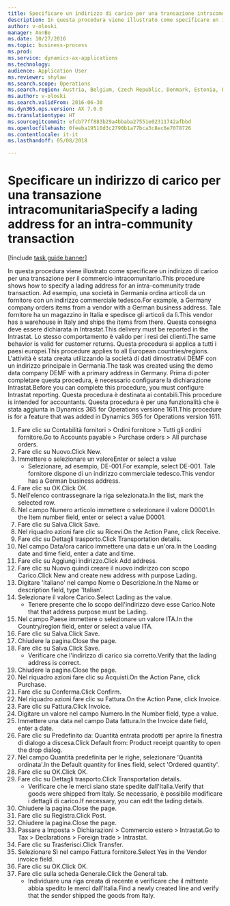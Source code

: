 ```yaml
--- 
title: Specificare un indirizzo di carico per una transazione intracomunitaria
description: In questa procedura viene illustrato come specificare un indirizzo di carico per una transazione per il commercio intracomunitario.
author: v-oloski
manager: AnnBe
ms.date: 10/27/2016
ms.topic: business-process
ms.prod: 
ms.service: dynamics-ax-applications
ms.technology: 
audience: Application User
ms.reviewer: shylaw
ms.search.scope: Operations
ms.search.region: Austria, Belgium, Czech Republic, Denmark, Estonia, Finland, France, Germany, Hungary, Ireland, Italy, Latvia, Lithuania, Netherlands, Poland, Spain, Sweden, United Kingdom
ms.author: v-oloski
ms.search.validFrom: 2016-06-30
ms.dyn365.ops.version: AX 7.0.0
ms.translationtype: HT
ms.sourcegitcommit: efcb77ff883b29a4bbaba27551e02311742afbbd
ms.openlocfilehash: 0feeba19510d3c2790b1a77bca3c8ec6e7078726
ms.contentlocale: it-it
ms.lasthandoff: 05/08/2018

---
```

# <a name="specify-a-lading-address-for-an-intra-community-transaction"></a><span data-ttu-id="15d34-103">Specificare un indirizzo di carico per una transazione intracomunitaria</span><span class="sxs-lookup"><span data-stu-id="15d34-103">Specify a lading address for an intra-community transaction</span></span>

[!include [task guide banner](../../includes/task-guide-banner.md)]

<span data-ttu-id="15d34-104">In questa procedura viene illustrato come specificare un indirizzo di carico per una transazione per il commercio intracomunitario.</span><span class="sxs-lookup"><span data-stu-id="15d34-104">This procedure shows how to specify a lading address for an intra-community trade transaction.</span></span> <span data-ttu-id="15d34-105">Ad esempio, una società in Germania ordina articoli da un fornitore con un indirizzo commerciale tedesco.</span><span class="sxs-lookup"><span data-stu-id="15d34-105">For example, a Germany company orders items from a vendor with a German business address.</span></span> <span data-ttu-id="15d34-106">Tale fornitore ha un magazzino in Italia e spedisce gli articoli da lì.</span><span class="sxs-lookup"><span data-stu-id="15d34-106">This vendor has a warehouse in Italy and ships the items from there.</span></span> <span data-ttu-id="15d34-107">Questa consegna deve essere dichiarata in Intrastat.</span><span class="sxs-lookup"><span data-stu-id="15d34-107">This delivery must be reported in the Intrastat.</span></span> <span data-ttu-id="15d34-108">Lo stesso comportamento è valido per i resi dei clienti.</span><span class="sxs-lookup"><span data-stu-id="15d34-108">The same behavior is valid for customer returns.</span></span>
<span data-ttu-id="15d34-109">Questa procedura si applica a tutti i paesi europei.</span><span class="sxs-lookup"><span data-stu-id="15d34-109">This procedure applies to all European countries/regions.</span></span> <span data-ttu-id="15d34-110">L'attività è stata creata utilizzando la società di dati dimostrativi DEMF con un indirizzo principale in Germania.</span><span class="sxs-lookup"><span data-stu-id="15d34-110">The task was created using the demo data company DEMF with a primary address in Germany.</span></span> <span data-ttu-id="15d34-111">Prima di poter completare questa procedura, è necessario configurare la dichiarazione Intrastat.</span><span class="sxs-lookup"><span data-stu-id="15d34-111">Before you can complete this procedure, you must configure Intrastat reporting.</span></span> <span data-ttu-id="15d34-112">Questa procedura è destinata ai contabili.</span><span class="sxs-lookup"><span data-stu-id="15d34-112">This procedure is intended for accountants.</span></span> <span data-ttu-id="15d34-113">Questa procedura è per una funzionalità che è stata aggiunta in Dynamics 365 for Operations versione 1611.</span><span class="sxs-lookup"><span data-stu-id="15d34-113">This procedure is for a feature that was added in Dynamics 365 for Operations version 1611.</span></span>

1. <span data-ttu-id="15d34-114">Fare clic su Contabilità fornitori > Ordini fornitore > Tutti gli ordini fornitore.</span><span class="sxs-lookup"><span data-stu-id="15d34-114">Go to Accounts payable > Purchase orders > All purchase orders.</span></span>
2. <span data-ttu-id="15d34-115">Fare clic su Nuovo.</span><span class="sxs-lookup"><span data-stu-id="15d34-115">Click New.</span></span>
3. <span data-ttu-id="15d34-116">Immettere o selezionare un valore</span><span class="sxs-lookup"><span data-stu-id="15d34-116">Enter or select a value</span></span>
    * <span data-ttu-id="15d34-117">Selezionare, ad esempio, DE-001.</span><span class="sxs-lookup"><span data-stu-id="15d34-117">For example, select DE-001.</span></span> <span data-ttu-id="15d34-118">Tale fornitore dispone di un indirizzo commerciale tedesco.</span><span class="sxs-lookup"><span data-stu-id="15d34-118">This vendor has a German business address.</span></span>  
4. <span data-ttu-id="15d34-119">Fare clic su OK.</span><span class="sxs-lookup"><span data-stu-id="15d34-119">Click OK.</span></span>
5. <span data-ttu-id="15d34-120">Nell'elenco contrassegnare la riga selezionata.</span><span class="sxs-lookup"><span data-stu-id="15d34-120">In the list, mark the selected row.</span></span>
6. <span data-ttu-id="15d34-121">Nel campo Numero articolo immettere o selezionare il valore D0001.</span><span class="sxs-lookup"><span data-stu-id="15d34-121">In the Item number field, enter or select a value D0001.</span></span>
7. <span data-ttu-id="15d34-122">Fare clic su Salva.</span><span class="sxs-lookup"><span data-stu-id="15d34-122">Click Save.</span></span>
8. <span data-ttu-id="15d34-123">Nel riquadro azioni fare clic su Ricevi.</span><span class="sxs-lookup"><span data-stu-id="15d34-123">On the Action Pane, click Receive.</span></span>
9. <span data-ttu-id="15d34-124">Fare clic su Dettagli trasporto.</span><span class="sxs-lookup"><span data-stu-id="15d34-124">Click Transportation details.</span></span>
10. <span data-ttu-id="15d34-125">Nel campo Data/ora carico immettere una data e un'ora.</span><span class="sxs-lookup"><span data-stu-id="15d34-125">In the Loading date and time field, enter a date and time.</span></span>
11. <span data-ttu-id="15d34-126">Fare clic su Aggiungi indirizzo.</span><span class="sxs-lookup"><span data-stu-id="15d34-126">Click Add address.</span></span>
12. <span data-ttu-id="15d34-127">Fare clic su Nuovo quindi creare il nuovo indirizzo con scopo Carico.</span><span class="sxs-lookup"><span data-stu-id="15d34-127">Click New and create new address with purpose Lading.</span></span>
13. <span data-ttu-id="15d34-128">Digitare 'Italiano' nel campo Nome o Descrizione.</span><span class="sxs-lookup"><span data-stu-id="15d34-128">In the Name or description field, type 'Italian'.</span></span>
14. <span data-ttu-id="15d34-129">Selezionare il valore Carico.</span><span class="sxs-lookup"><span data-stu-id="15d34-129">Select Lading as the value.</span></span>
    * <span data-ttu-id="15d34-130">Tenere presente che lo scopo dell'indirizzo deve esse Carico.</span><span class="sxs-lookup"><span data-stu-id="15d34-130">Note that that address purpose must be Lading.</span></span>  
15. <span data-ttu-id="15d34-131">Nel campo Paese immettere o selezionare un valore ITA.</span><span class="sxs-lookup"><span data-stu-id="15d34-131">In the Country/region field, enter or select a value ITA.</span></span>
16. <span data-ttu-id="15d34-132">Fare clic su Salva.</span><span class="sxs-lookup"><span data-stu-id="15d34-132">Click Save.</span></span>
17. <span data-ttu-id="15d34-133">Chiudere la pagina.</span><span class="sxs-lookup"><span data-stu-id="15d34-133">Close the page.</span></span>
18. <span data-ttu-id="15d34-134">Fare clic su Salva.</span><span class="sxs-lookup"><span data-stu-id="15d34-134">Click Save.</span></span>
    * <span data-ttu-id="15d34-135">Verificare che l'indirizzo di carico sia corretto.</span><span class="sxs-lookup"><span data-stu-id="15d34-135">Verify that the lading address is correct.</span></span>  
19. <span data-ttu-id="15d34-136">Chiudere la pagina.</span><span class="sxs-lookup"><span data-stu-id="15d34-136">Close the page.</span></span>
20. <span data-ttu-id="15d34-137">Nel riquadro azioni fare clic su Acquisti.</span><span class="sxs-lookup"><span data-stu-id="15d34-137">On the Action Pane, click Purchase.</span></span>
21. <span data-ttu-id="15d34-138">Fare clic su Conferma.</span><span class="sxs-lookup"><span data-stu-id="15d34-138">Click Confirm.</span></span>
22. <span data-ttu-id="15d34-139">Nel riquadro azioni fare clic su Fattura.</span><span class="sxs-lookup"><span data-stu-id="15d34-139">On the Action Pane, click Invoice.</span></span>
23. <span data-ttu-id="15d34-140">Fare clic su Fattura.</span><span class="sxs-lookup"><span data-stu-id="15d34-140">Click Invoice.</span></span>
24. <span data-ttu-id="15d34-141">Digitare un valore nel campo Numero.</span><span class="sxs-lookup"><span data-stu-id="15d34-141">In the Number field, type a value.</span></span>
25. <span data-ttu-id="15d34-142">Immettere una data nel campo Data fattura.</span><span class="sxs-lookup"><span data-stu-id="15d34-142">In the Invoice date field, enter a date.</span></span>
26. <span data-ttu-id="15d34-143">Fare clic su Predefinito da: Quantità entrata prodotti per aprire la finestra di dialogo a discesa.</span><span class="sxs-lookup"><span data-stu-id="15d34-143">Click Default from: Product receipt quantity to open the drop dialog.</span></span>
27. <span data-ttu-id="15d34-144">Nel campo Quantità predefinita per le righe, selezionare 'Quantità ordinata'.</span><span class="sxs-lookup"><span data-stu-id="15d34-144">In the Default quantity for lines field, select 'Ordered quantity'.</span></span>
28. <span data-ttu-id="15d34-145">Fare clic su OK.</span><span class="sxs-lookup"><span data-stu-id="15d34-145">Click OK.</span></span>
29. <span data-ttu-id="15d34-146">Fare clic su Dettagli trasporto.</span><span class="sxs-lookup"><span data-stu-id="15d34-146">Click Transportation details.</span></span>
    * <span data-ttu-id="15d34-147">Verificare che le merci siano state spedite dall'Italia.</span><span class="sxs-lookup"><span data-stu-id="15d34-147">Verify that goods were shipped from Italy.</span></span> <span data-ttu-id="15d34-148">Se necessario, è possibile modificare i dettagli di carico.</span><span class="sxs-lookup"><span data-stu-id="15d34-148">If necessary, you can edit the lading details.</span></span>  
30. <span data-ttu-id="15d34-149">Chiudere la pagina.</span><span class="sxs-lookup"><span data-stu-id="15d34-149">Close the page.</span></span>
31. <span data-ttu-id="15d34-150">Fare clic su Registra.</span><span class="sxs-lookup"><span data-stu-id="15d34-150">Click Post.</span></span>
32. <span data-ttu-id="15d34-151">Chiudere la pagina.</span><span class="sxs-lookup"><span data-stu-id="15d34-151">Close the page.</span></span>
33. <span data-ttu-id="15d34-152">Passare a Imposta > Dichiarazioni > Commercio estero > Intrastat.</span><span class="sxs-lookup"><span data-stu-id="15d34-152">Go to Tax > Declarations > Foreign trade > Intrastat.</span></span>
34. <span data-ttu-id="15d34-153">Fare clic su Trasferisci.</span><span class="sxs-lookup"><span data-stu-id="15d34-153">Click Transfer.</span></span>
35. <span data-ttu-id="15d34-154">Selezionare Sì nel campo Fattura fornitore.</span><span class="sxs-lookup"><span data-stu-id="15d34-154">Select Yes in the Vendor invoice field.</span></span>
36. <span data-ttu-id="15d34-155">Fare clic su OK.</span><span class="sxs-lookup"><span data-stu-id="15d34-155">Click OK.</span></span>
37. <span data-ttu-id="15d34-156">Fare clic sulla scheda Generale.</span><span class="sxs-lookup"><span data-stu-id="15d34-156">Click the General tab.</span></span>
    * <span data-ttu-id="15d34-157">Individuare una riga creata di recente e verificare che il mittente abbia spedito le merci dall'Italia.</span><span class="sxs-lookup"><span data-stu-id="15d34-157">Find a newly created line and verify that the sender shipped the goods from Italy.</span></span>  


